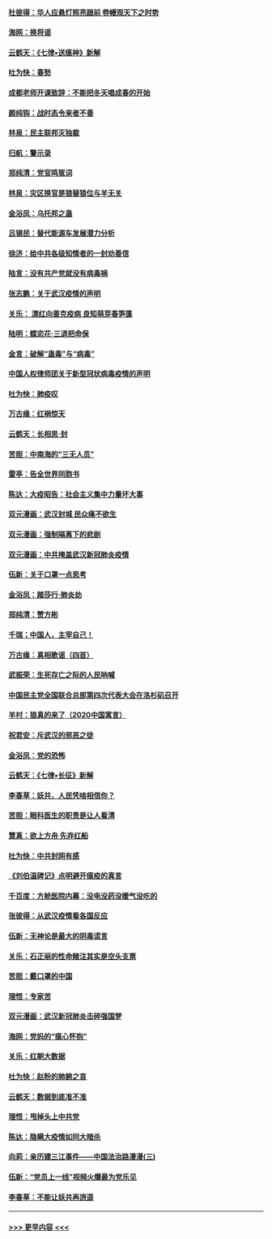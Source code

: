 #### [杜彼得：华人应悬灯照亮跟前 卷幔观天下之时势](../pages/nsc993/n11874822.md?t=02171811) 
#### [海网：换将谣](../pages/nsc993/n11873712.md?t=02171811) 
#### [云鹤天：《七律▪送瘟神》新解](../pages/nsc993/n11873598.md?t=02171811) 
#### [吐为快：春愁](../pages/nsc993/n11872801.md?t=02171811) 
#### [成都老师开课致辞：不能把冬天唱成春的开始](../pages/nsc993/n11872653.md?t=02171811) 
#### [颜纯钩：战时态令来者不善](../pages/nsc993/n11872011.md?t=02171811) 
#### [林泉：民主联邦灭独裁](../pages/nsc993/n11870998.md?t=02171811) 
#### [归航：警示录](../pages/nsc993/n11870963.md?t=02171811) 
#### [郑纯清：党官鸣冤词](../pages/nsc993/n11870938.md?t=02171811) 
#### [林泉：灾区换官是狼替狼位与羊无关](../pages/nsc993/n11870896.md?t=02171811) 
#### [金浴凤：乌托邦之蛊](../pages/nsc993/n11870879.md?t=02171811) 
#### [吕锡民：替代能源车发展潜力分析](../pages/nsc993/n11870656.md?t=02171811) 
#### [徐济：给中共各级知情者的一封劝善信](../pages/nsc993/n11868561.md?t=02171811) 
#### [陆言：没有共产党就没有病毒祸](../pages/nsc993/n11868232.md?t=02171811) 
#### [张志鹏：关于武汉疫情的声明](../pages/nsc993/n11867182.md?t=02171811) 
#### [关乐： 漂红向善克疫病 良知萌芽春笋蓬](../pages/nsc993/n11865710.md?t=02171811) 
#### [陆明：蝶恋花‧三退把命保](../pages/nsc993/n11865673.md?t=02171811) 
#### [金言：破解“蛊毒”与“病毒”](../pages/nsc993/n11864103.md?t=02171811) 
#### [中国人权律师团关于新型冠状病毒疫情的声明](../pages/nsc993/n11864249.md?t=02171811) 
#### [吐为快：肺疫叹](../pages/nsc993/n11864027.md?t=02171811) 
#### [万古缘：红祸惊天](../pages/nsc993/n11864079.md?t=02171811) 
#### [云鹤天：长相思‧封](../pages/nsc993/n11864006.md?t=02171811) 
#### [苦胆：中南海的“三无人员”](../pages/nsc993/n11862997.md?t=02171811) 
#### [雷亭：告全世界同胞书](../pages/nsc993/n11862572.md?t=02171811) 
#### [陈达：大疫昭告：社会主义集中力量坏大事](../pages/nsc993/n11859419.md?t=02171811) 
#### [双元漫画：武汉封城 民众痛不欲生](../pages/nsc993/n11859287.md?t=02171811) 
#### [双元漫画：强制隔离下的悲剧](../pages/nsc993/n11859244.md?t=02171811) 
#### [双元漫画：中共掩盖武汉新冠肺炎疫情](../pages/nsc993/n11858249.md?t=02171811) 
#### [伍新：关于口罩一点思考](../pages/nsc993/n11859195.md?t=02171811) 
#### [金浴凤：踏莎行‧肺炎劫](../pages/nsc993/n11858227.md?t=02171811) 
#### [郑纯清：赞方彬](../pages/nsc993/n11856803.md?t=02171811) 
#### [千瑞；中国人，主宰自己！](../pages/nsc993/n11856793.md?t=02171811) 
#### [万古缘：真相歌谣（四首）](../pages/nsc993/n11856263.md?t=02171811) 
#### [武振荣：生死存亡之际的人民呐喊](../pages/nsc993/n11856256.md?t=02171811) 
#### [中国民主党全国联合总部第四次代表大会在洛杉矶召开](../pages/nsc993/n11856344.md?t=02171811) 
#### [羊村：狼真的来了（2020中国寓言）](../pages/nsc993/n11856229.md?t=02171811) 
#### [祝君安：斥武汉的邪恶之徒](../pages/nsc993/n11855861.md?t=02171811) 
#### [金浴凤：党的恐怖](../pages/nsc993/n11855849.md?t=02171811) 
#### [云鹤天：《七律▪长征》新解](../pages/nsc993/n11855479.md?t=02171811) 
#### [李春草：妖共，人民凭啥相信你？](../pages/nsc993/n11855196.md?t=02171811) 
#### [苦胆：眼科医生的职责是让人看清](../pages/nsc993/n11853840.md?t=02171811) 
#### [慧真：欲上方舟 先弃红船](../pages/nsc993/n11853483.md?t=02171811) 
#### [吐为快：中共封网有感](../pages/nsc993/n11852575.md?t=02171811) 
#### [《刘伯温碑记》点明避开瘟疫的真言](../pages/nsc993/n11852128.md?t=02171811) 
#### [千百度：方舱医院内幕：没电没药没暖气没吃的](../pages/nsc993/n11850211.md?t=02171811) 
#### [张彼得：从武汉疫情看各国反应](../pages/nsc993/n11850102.md?t=02171811) 
#### [伍新：无神论是最大的阴毒谎言](../pages/nsc993/n11846129.md?t=02171811) 
#### [关乐：石正丽的性命赌注其实是空头支票](../pages/nsc993/n11846109.md?t=02171811) 
#### [苦胆：戴口罩的中国](../pages/nsc993/n11845576.md?t=02171811) 
#### [理悟：专家苦](../pages/nsc993/n11845564.md?t=02171811) 
#### [双元漫画：武汉新冠肺炎击碎强国梦](../pages/nsc993/n11843320.md?t=02171811) 
#### [海网：党妈的“瘟心怀抱”](../pages/nsc993/n11840740.md?t=02171811) 
#### [关乐：红朝大数据](../pages/nsc993/n11840675.md?t=02171811) 
#### [吐为快：赵粉的肺腑之哀](../pages/nsc993/n11840618.md?t=02171811) 
#### [云鹤天：数据到底准不准](../pages/nsc993/n11840325.md?t=02171811) 
#### [理悟：甩掉头上中共党](../pages/nsc993/n11838826.md?t=02171811) 
#### [陈达：隐瞒大疫情如同大暗杀](../pages/nsc993/n11838771.md?t=02171811) 
#### [向莉：亲历建三江事件——中国法治路漫漫(三)](../pages/nsc993/n11831825.md?t=02171811) 
#### [伍新：“党员上一线”视频火爆最为党乐见](../pages/nsc993/n11838200.md?t=02171811) 
#### [李春草：不能让妖共再逍遥](../pages/nsc993/n11838102.md?t=02171811) 

----
#### [ >>> 更早内容 <<< ](../indexes/nsc993-earlier.md)
